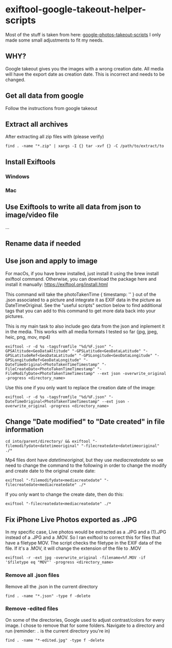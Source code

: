# exiftool-google-takeout-helper-scripts

Most of the stuff is taken from here:
[google-photos-takeout-scripts](https://github.com/m1rkwood/google-photos-takeout-scripts/tree/main) I only made some small adjustments to fit my needs.

## WHY?
Google takeout gives you the images with a wrong creation date. All media will have the export date as creation date. This is incorrect and needs to be changed.

## Get all data from google
Follow the instructions from google takeout

## Extract all archives
After extracting all zip files with (please verify)
```
find . -name "*.zip" | xargs -I {} tar -xvf {} -C /path/to/extract/to
```

## Install Exiftools
### Windows
### Mac

## Use Exiftools to write all data from json to image/video file
...

## Rename data if needed

## Use json and apply to image
For macOs, if you have brew installed, just install it using the brew install exiftool command. Otherwise, you can download the package here and install it manually: https://exiftool.org/install.html

This command will take the photoTakenTime { timestamp: '' } out of the .json associated to a picture and integrate it as EXIF data in the picture as DateTimeOriginal. See the "useful scripts" section below to find additional tags that you can add to this command to get more data back into your pictures.

This is my main task to also include geo data from the json and inplement it in the media. This works with all media formats I tested so far (jpg, jpeg, heic, png, mov, mp4)

```
exiftool -r -d %s -tagsfromfile "%d/%F.json" "-GPSAltitude<GeoDataAltitude" "-GPSLatitude<GeoDataLatitude" "-GPSLatitudeRef<GeoDataLatitude" "-GPSLongitude<GeoDataLongitude" "-GPSLongitudeRef<GeoDataLongitude" "-DateTimeOriginal<PhotoTakenTimeTimestamp" "-FileCreateDate<PhotoTakenTimeTimestamp" "-FileModifyDate<PhotoTakenTimeTimestamp" --ext json -overwrite_original -progress <directory_name>
```

Use this one if you only want to replace the creation date of the image:

```
exiftool -r -d %s -tagsfromfile "%d/%F.json" "-DateTimeOriginal<PhotoTakenTimeTimestamp" --ext json -overwrite_original -progress <directory_name>
```


## Change "Date modified" to "Date created" in file information
```
cd into/parent/directory/ && exiftool "-filemodifydate<datetimeoriginal" "-filecreatedate<datetimeoriginal" ./*
```
Mp4 files dont have *datetimeoriginal*, but they use *mediacreatedate* so we need to change the command to the following in order to change the modify and create date to the original create date:
```
exiftool "-filemodifydate<mediacreatedate" "-filecreatedate<mediacreatedate" ./*
```
If you only want to change the create date, then do this:
```
exiftool "-filecreatedate<mediacreatedate" ./*
```

## Fix iPhone Live Photos exported as .JPG
In my specific case, Live photos would be extracted as a .JPG and a (1).JPG instead of a .JPG and a .MOV. So I ran exiftool to correct this for files that have a filetype MOV. The script checks the filetype in the EXIF data of the file. If it's a .MOV, it will change the extension of the file to .MOV
```
exiftool -r -ext jpg -overwrite_original -filename=%f.MOV -if '$filetype eq "MOV"' -progress <directory_name>
```

### Remove all .json files
Remove all the .json in the current directory
```
find . -name "*.json" -type f -delete
```
### Remove -edited files
On some of the directories, Google used to adjust contrast/colors for every image. I chose to remove that for some folders.
Navigate to a directory and run (reminder: `.` is the current directory you're in)
```
find . -name "*-edited.jpg" -type f -delete
```
